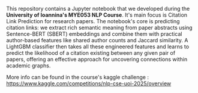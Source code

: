 This repository contains a Jupyter notebook that we developed during the **University of Ioannina's MYE053 NLP Course**. It's main focus is Citation Link Prediction for research papers. The notebook's core is predicting citation links: we extract rich semantic meaning from paper abstracts using Sentence-BERT (SBERT) embeddings and combine them with practical author-based features like shared author counts and Jaccard similarity. A LightGBM classifier then takes all these engineered features and learns to predict the likelihood of a citation existing between any given pair of papers, offering an effective approach for uncovering connections within academic graphs.

More info can be found in the course's kaggle challenge : https://www.kaggle.com/competitions/nlp-cse-uoi-2025/overview

